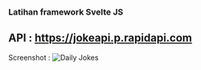 ### Latihan framework Svelte JS
API : https://jokeapi.p.rapidapi.com
---
Screenshot : 
![Daily Jokes](https://img.techpowerup.org/200530/screenshot-20200531-030928.png)
